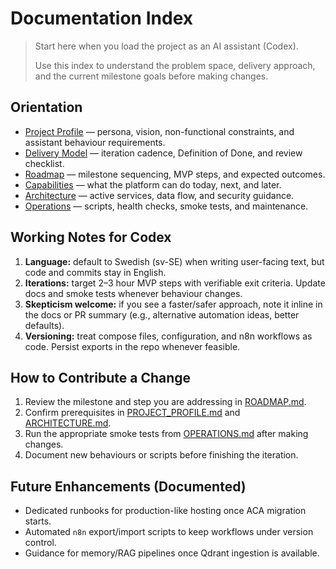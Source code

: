 # Documentation Index

> Start here when you load the project as an AI assistant (Codex).
>
> Use this index to understand the problem space, delivery approach, and
> the current milestone goals before making changes.

## Orientation
- [Project Profile](./PROJECT_PROFILE.md) — persona, vision, non-functional constraints, and
  assistant behaviour requirements.
- [Delivery Model](./DELIVERY_MODEL.md) — iteration cadence, Definition of Done, and
  review checklist.
- [Roadmap](./ROADMAP.md) — milestone sequencing, MVP steps, and expected outcomes.
- [Capabilities](./CAPABILITIES.md) — what the platform can do today, next, and later.
- [Architecture](./ARCHITECTURE.md) — active services, data flow, and security guidance.
- [Operations](./OPERATIONS.md) — scripts, health checks, smoke tests, and maintenance.

## Working Notes for Codex
1. **Language:** default to Swedish (sv-SE) when writing user-facing text, but code and
   commits stay in English.
2. **Iterations:** target 2–3 hour MVP steps with verifiable exit criteria. Update docs
   and smoke tests whenever behaviour changes.
3. **Skepticism welcome:** if you see a faster/safer approach, note it inline in the docs
   or PR summary (e.g., alternative automation ideas, better defaults).
4. **Versioning:** treat compose files, configuration, and n8n workflows as code. Persist
   exports in the repo whenever feasible.

## How to Contribute a Change
1. Review the milestone and step you are addressing in [ROADMAP.md](./ROADMAP.md).
2. Confirm prerequisites in [PROJECT_PROFILE.md](./PROJECT_PROFILE.md) and
   [ARCHITECTURE.md](./ARCHITECTURE.md).
3. Run the appropriate smoke tests from [OPERATIONS.md](./OPERATIONS.md) after making changes.
4. Document new behaviours or scripts before finishing the iteration.

## Future Enhancements (Documented)
- Dedicated runbooks for production-like hosting once ACA migration starts.
- Automated `n8n` export/import scripts to keep workflows under version control.
- Guidance for memory/RAG pipelines once Qdrant ingestion is available.
